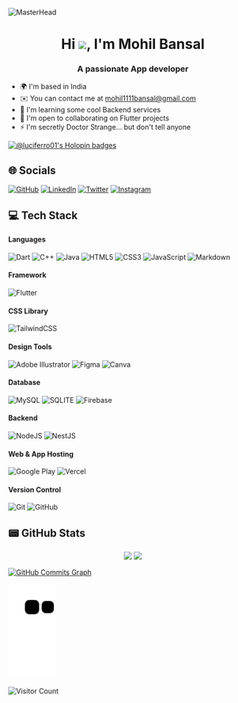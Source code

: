 
![MasterHead](https://external-preview.redd.it/-QV1NPRaxpwxQd_BN59Mx6U77V40S-AYfwCvaSQQPHg.jpg?auto=webp&s=19a6b87654243077f877818165296d722c51e8ff)
<h1 align="center">Hi <img src= "https://user-images.githubusercontent.com/18350557/176309783-0785949b-9127-417c-8b55-ab5a4333674e.gif"/>, I'm Mohil Bansal</h1>
<h3 align="center">A passionate App developer</h3>

<!-- I have been learning code to code for 8 months now, after exploring various frameworks and learning new tech, I started Flutter and fall in love with it instantly, same way in the Bollywood movies.
 -->
* 🌍  I'm based in India
* ✉️  You can contact me at [mohil1111bansal@gmail.com](mailto:mohil1111bansal@gmail.com)
* 🧠  I'm learning some cool Backend services
* 🤝  I'm open to collaborating on Flutter projects
* ⚡  I'm secretly Doctor Strange... but don't tell anyone

[![@luciferro01's Holopin badges](https://holopin.me/luciferro01)](https://holopin.io/@luciferro01)
  
  
 ## 🌐 Socials
 [![GitHub](https://img.shields.io/badge/GitHub-100000?style=for-the-badge&logo=github&logoColor=white)](https://github.com/luciferro01)
 [![LinkedIn](https://img.shields.io/badge/LinkedIn-0077B5?style=for-the-badge&logo=linkedin&logoColor=white)](https://www.linkedin.com/in/mohilbansal/) 
 [![Twitter](https://img.shields.io/badge/Twitter-1DA1F2?style=for-the-badge&logo=twitter&logoColor=white)](https://twitter.com/MOHIL50187455)
 [![Instagram](https://img.shields.io/badge/Instagram-E4405F?style=for-the-badge&logo=instagram&logoColor=white)](https://www.instagram.com/mohil_bansal/)

## 💻 Tech Stack 

#### Languages

![Dart](https://img.shields.io/badge/Dart-0175C2?style=for-the-badge&logo=dart&logoColor=white)
![C++](https://img.shields.io/badge/c++-%2300599C?style=for-the-badge&logo=c%2B%2B&logoColor=white)
![Java](https://img.shields.io/badge/Java-ED8B00?style=for-the-badge&logo=openjdk&logoColor=white)
![HTML5](https://img.shields.io/badge/HTML5-E34F26?style=for-the-badge&logo=html5&logoColor=white)
![CSS3](https://img.shields.io/badge/CSS3-1572B6?style=for-the-badge&logo=css3&logoColor=white)
![JavaScript](	https://img.shields.io/badge/JavaScript-F7DF1E?style=for-the-badge&logo=javascript&logoColor=black)
![Markdown](https://img.shields.io/badge/Markdown-000000?style=for-the-badge&logo=markdown&logoColor=white)

#### Framework

![Flutter](https://img.shields.io/badge/Flutter-02569B?style=for-the-badge&logo=flutter&logoColor=white)

#### CSS Library

![TailwindCSS](https://img.shields.io/badge/Tailwind_CSS-38B2AC?style=for-the-badge&logo=tailwind-css&logoColor=white)


#### Design Tools

![Adobe Illustrator](https://img.shields.io/badge/Adobe%20Illustrator-FF9A00?style=for-the-badge&logo=adobe%20illustrator&logoColor=white)
![Figma](https://img.shields.io/badge/Figma-F24E1E?style=for-the-badge&logo=figma&logoColor=white)
![Canva](https://img.shields.io/badge/Canva-%2300C4CC.svg?&style=for-the-badge&logo=Canva&logoColor=white)

#### Database

![MySQL](https://img.shields.io/badge/MySQL-005C84?style=for-the-badge&logo=mysql&logoColor=white)
![SQLITE](https://img.shields.io/badge/SQLite-07405E?style=for-the-badge&logo=sqlite&logoColor=white)
![Firebase](https://img.shields.io/badge/Firebase-000.svg?logo=firebase&logoColor=white&style=for-the-badge)

#### Backend

![NodeJS](https://img.shields.io/badge/Node.js-43853D?style=for-the-badge&logo=node.js&logoColor=white)
![NestJS](https://img.shields.io/badge/nestjs-%23E0234E.svg?logo=nestjs&logoColor=white&style=for-the-badge)

#### Web & App Hosting

![Google Play](https://img.shields.io/badge/Google_Play-414141?style=for-the-badge&logo=google-play&logoColor=white)
![Vercel](https://img.shields.io/badge/Vercel-000000?style=for-the-badge&logo=vercel&logoColor=white)

#### Version Control

![Git](https://img.shields.io/badge/Git-100000?style=for-the-badge&logo=git&logoColor=white)
![GitHub](https://img.shields.io/badge/GitHub-100000?style=for-the-badge&logo=github&logoColor=white)

## 📟 GitHub Stats
<p align="center">
	<img width="45%" src="https://github-readme-stats.vercel.app/api?username=luciferro01&count_private=true&show_icons=true&theme=dracula" />
	<img width="48%" src="https://github-readme-streak-stats.herokuapp.com/?user=luciferro01&count_private=true&show_icons=true&theme=dracula" />
</p>


<a href="http://www.github.com/luciferro01"><img src="https://github-readme-activity-graph.cyclic.app/graph?username=luciferro01&bg_color=171717&color=6366f1&line=f97316&point=6366f1&area_color=171717&area=true&hide_border=true&custom_title=GitHub%20Commits%20Graph" alt="GitHub Commits Graph" /></a>

![Snake animation](https://github.com/luciferro01/luciferro01/blob/output/github-contribution-grid-snake.svg)

![Visitor Count](https://profile-counter.glitch.me/{luciferro01}/count.svg)
